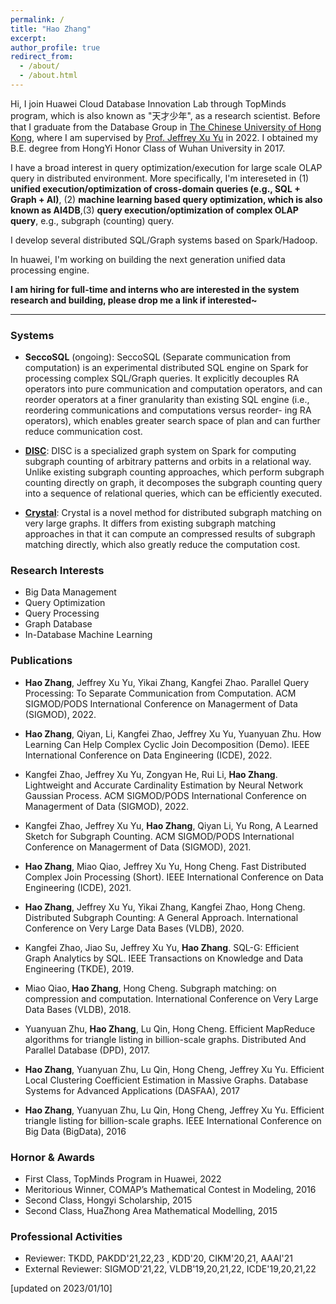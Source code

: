 ```yaml
---
permalink: /
title: "Hao Zhang"
excerpt:
author_profile: true
redirect_from: 
  - /about/
  - /about.html
---
```


Hi, I join Huawei Cloud Database Innovation Lab through TopMinds program, which is also known as "天才少年", as a research scientist. Before that I graduate from the Database Group in [The Chinese University of Hong Kong](https://www.cuhk.edu.hk/), where I am supervised by [Prof. Jeffrey Xu Yu](https://www.se.cuhk.edu.hk/people/academic-staff/prof-yu-xu-jeffrey/) in 2022. I obtained my B.E. degree from HongYi Honor Class of Wuhan University in 2017.

I have a broad interest in query optimization/execution for large scale OLAP query in distributed environment. More specifically, I'm intereseted in (1) **unified execution/optimization of cross-domain queries (e.g., SQL + Graph + AI)**, (2) **machine learning based query optimization, which is also known as AI4DB**,(3) **query execution/optimization of complex OLAP query**, e.g., subgraph (counting) query.

I develop several distributed SQL/Graph systems based on Spark/Hadoop. 

In huawei, I'm working on building the next generation unified data processing engine. 

**I am hiring for full-time and interns who are interested in the system research and building, please drop me a link if interested~**

------

### Systems

* **SeccoSQL** (ongoing): SeccoSQL (Separate communication from computation) is an experimental distributed SQL engine on Spark for processing complex SQL/Graph queries. It explicitly decouples RA operators into pure communication and computation operators, and can reorder operators at a finer granularity than existing SQL engine (i.e., reordering communications and computations versus reorder- ing RA operators), which enables greater search space of plan and can further reduce communication cost.

* **[DISC](https://github.com/H20Zhang/DISC)**: DISC is a specialized graph system on Spark for computing subgraph counting of arbitrary patterns and orbits in a relational way. Unlike existing subgraph counting approaches, which perform subgraph counting directly on graph, it decomposes the subgraph counting query into a sequence of relational queries, which can be efficiently executed.

* **[Crystal](https://github.com/H20Zhang/Crystal)**: Crystal is a novel method for distributed subgraph matching on very large graphs. It differs from existing subgraph matching approaches in that it can compute an compressed results of subgraph matching directly, which also greatly reduce the computation cost.


### Research Interests

* Big Data Management
* Query Optimization
* Query Processing
* Graph Database
* In-Database Machine Learning





### Publications

* **Hao Zhang**, Jeffrey Xu Yu, Yikai Zhang, Kangfei Zhao. Parallel Query Processing: To Separate Communication from Computation. ACM SIGMOD/PODS International Conference on Managerment of Data (SIGMOD), 2022.

* **Hao Zhang**, Qiyan, Li, Kangfei Zhao, Jeffrey Xu Yu, Yuanyuan Zhu. How Learning Can Help Complex Cyclic Join Decomposition (Demo). IEEE International Conference on Data Engineering (ICDE), 2022.

* Kangfei Zhao, Jeffrey Xu Yu, Zongyan He, Rui Li, **Hao Zhang**. Lightweight and Accurate Cardinality Estimation by Neural Network Gaussian Process. ACM SIGMOD/PODS International Conference on Managerment of Data (SIGMOD), 2022.

* Kangfei Zhao, Jeffrey Xu Yu, **Hao Zhang**, Qiyan Li, Yu Rong, A Learned Sketch for Subgraph Counting. ACM SIGMOD/PODS International Conference on Managerment of Data (SIGMOD), 2021.

* **Hao Zhang**, Miao Qiao, Jeffrey Xu Yu, Hong Cheng. Fast Distributed Complex Join Processing (Short). IEEE International Conference on Data Engineering (ICDE), 2021.

* **Hao Zhang**, Jeffrey Xu Yu, Yikai Zhang, Kangfei Zhao, Hong Cheng. Distributed Subgraph Counting: A General Approach.  International Conference on Very Large Data Bases (VLDB), 2020.

* Kangfei Zhao, Jiao Su, Jeffrey Xu Yu, **Hao Zhang**. SQL-G: Efficient Graph Analytics by SQL. IEEE Transactions on Knowledge and Data Engineering (TKDE), 2019.

* Miao Qiao, **Hao Zhang**, Hong Cheng. Subgraph matching: on compression and computation. International Conference on Very Large Data Bases (VLDB), 2018.

* Yuanyuan Zhu, **Hao Zhang**, Lu Qin, Hong Cheng. Efficient MapReduce algorithms for triangle listing in billion-scale graphs. Distributed And Parallel Database (DPD), 2017.

* **Hao Zhang**, Yuanyuan Zhu, Lu Qin, Hong Cheng, Jeffrey Xu Yu. Efficient Local Clustering Coefficient Estimation in Massive Graphs. Database Systems for Advanced Applications (DASFAA), 2017

* **Hao Zhang**, Yuanyuan Zhu, Lu Qin, Hong Cheng, Jeffrey Xu Yu. Efficient triangle listing for billion-scale graphs. IEEE International Conference on Big Data (BigData), 2016


### Hornor & Awards

* First Class, TopMinds Program in Huawei, 2022
* Meritorious Winner, COMAP’s Mathematical Contest in Modeling, 2016
* Second Class, Hongyi Scholarship, 2015
* Second Class, HuaZhong Area Mathematical Modelling, 2015

### Professional Activities

* Reviewer: TKDD, PAKDD'21,22,23 , KDD'20, CIKM'20,21, AAAI'21
* External Reviewer: SIGMOD'21,22, VLDB'19,20,21,22, ICDE'19,20,21,22



[updated on 2023/01/10]








